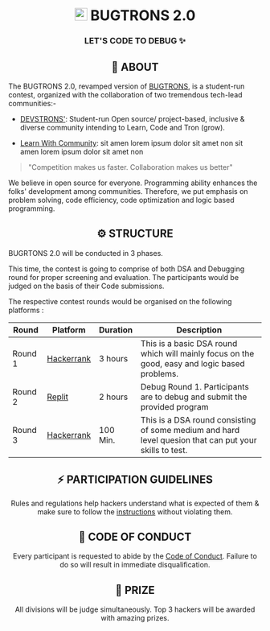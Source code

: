 <!-- 
* - about
* - structure
* - participation guidelines
* - Code of conduct
* - Sponsors -->


<div style="text-align:center;">

# <img src="https://media.discordapp.net/attachments/888838979728855080/914446960877006898/logov1.2.png?width=537&height=618" width=25px > BUGTRONS 2.0
### LET'S CODE TO DEBUG ✨
</div>

<!-- ! Head banner for the event -->

<div style="text-align:center;"> 

## 🤖 ABOUT
</div>

The BUGTRONS 2.0, revamped version of [BUGTRONS](https://github.com/devstrons/bugtrons), is a student-run contest, organized with the collaboration of two tremendous tech-lead communities:-
 
- [DEVSTRONS'](https://devstrons.bio.link/): Student-run Open source/ project-based, inclusive & diverse community intending to Learn, Code and Tron (grow).

- [Learn With Community](): sit amen lorem ipsum dolor sit amet non sit amen lorem ipsum dolor sit amet non

> "Competition makes us faster. Collaboration makes us better"

We believe in open source for everyone. Programming ability enhances the folks' development among communities. Therefore, we put emphasis on problem solving, code efficiency, code optimization and logic based programming.

<div style="text-align:center;">
 
 ## ⚙ STRUCTURE

</div>

BUGRTONS 2.0 will be conducted in 3 phases. 

This time, the contest is going to comprise of both DSA and Debugging round for proper screening and evaluation. The participants would be judged on the basis of their Code submissions.

The respective contest rounds would be organised on the following platforms :

 |Round| Platform | Duration | Description |
 | --- | --- | --- | --- |
 |Round 1 |[Hackerrank](https://www.hackerrank.com/)| 3 hours |This is a basic DSA round which will mainly focus on the good, easy and logic based problems. |
 |Round 2 |[Replit](https://replit.com/)| 2 hours | Debug Round 1. Participants are to debug and submit the provided program |
 |Round 3 |[Hackerrank](https://www.hackerrank.com/)| 100 Min. | This is a DSA round consisting of some medium and hard level quesion that can put your skills to test. |

<!-- 
!Debug Round 1. Participants are to debug and submit the provided program
 -->

<div style="text-align:center">

## ⚡ PARTICIPATION GUIDELINES

Rules and regulations help hackers understand what is expected of them & make sure to follow the [instructions]() without violating them.
</div>


<div style="text-align:center">

## 📰 CODE OF CONDUCT

Every participant is requested to abide by the [Code of Conduct](). Failure to do so will result in immediate disqualification.

</div>

<div style="text-align:center">

## 👕 PRIZE

All divisions will be judge simultaneously. Top 3 hackers will be awarded with amazing prizes.
</div>

<!--

!- Sequel of Bugtrons
!- In collaboration with LWC

!- About devstrons
!- LWC

!- catchy quote (learning + putting the learnings to test)
!- Motive

-->

